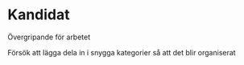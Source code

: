 # Kandidat
Övergripande för arbetet

Försök att lägga dela in i snygga kategorier så att det blir organiserat 
